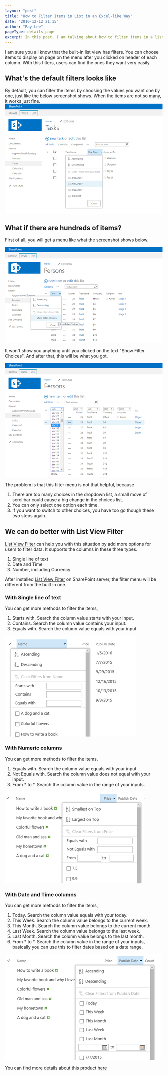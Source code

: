 ```yaml
---
layout: "post"
title: "How to Filter Items in List in an Excel-like Way"
date: "2016-12-12 21:15"
author: "Ray Lee"
pageType: details_page
excerpt: In this post, I am talking about how to filter items in a list by specifying a number range based on field values of items. For example, to find the "Balls" whose weight is between 30 and 35 Kg.
---
```


I am sure you all know that the built-in list view has filters. You can choose items to display on page on the menu after you clicked on header of each column. With this filters, users can find the ones they want very easily.
## What's the default filters looks like
By default, you can filter the items by choosing the values you want one by one, just like the below screenshot shows. When the items are not so many, it works just fine.
![default item filters in SharePoint](/assets/images/listfilter/normalDateFilter.png)   


## What if there are hundreds of items?
First of all, you will get a menu like what the screenshot shows below.   

![A filter menu without the choices](/assets/images/listfilter/normal-filter-with-too-many-items1.png)    


It won't show you anything until you clicked on the text "Show Filter Choices". And after that, this will be what you got.   

![Filter menu with all the choices](/assets/images/listfilter/normal-filter-with-too-many-items2.png)      

    
The problem is that this filter menu is not that helpful, because
1. There are too many choices in the dropdown list, a small move of scrollbar could cause a big change in the choices list.
2. You can only select one option each time.
3. If you want to switch to other choices, you have too go though these two steps again.   


## We can do better with List View Filter
[List View Filter](/sharepoint-list-view-filter.html) can help you with this situation by add more options for users to filter data. It supports the columns in these three types.
1. Single line of text
2. Date and Time
3. Number, including Currency    


After installed [List View Filter](/sharepoint-list-view-filter.html) on SharePoint server, the filter menu will be different from the built in one.    

### With Single line of text
You can get more methods to filter the items,
1. Starts with. Search the column value starts with your input.
2. Contains. Search the column value contains your input.
3. Equals with. Search the column value equals with your input.


![Advanced filter menu for Signle line of text ](/assets/images/listfilter/text-filter-menu.PNG)     

### With Numeric columns
You can get more methods to filter the items,
1. Equals with. Search the column value equals with your input.
2. Not Equals with. Search the column value does not equal with your input.
3. From * to *. Search the column value in the range of your inputs.


![Advanced filter menu for Number and Currency](/assets/images/listfilter/number-filter-menu.PNG)    

### With Date and Time columns
You can get more methods to filter the items,
1. Today. Search the column value equals with your today.
2. This Week. Search the column value belongs to the current week.
3. This Month. Search the column value belongs to the current month.
4. Last Week. Search the column value belongs to the last week.
5. Last Month. Search the column value belongs to the last month.
6. From * to *. Search the column value in the range of your inputs, basically you can use this to filter dates based on a date range.


![Advanced filter menu for Date and Time](/assets/images/listfilter/date-filter-menu.PNG)     


You can find more details about this product [here][e6d2de6a]

  [e6d2de6a]: /sharepoint-list-view-filter.html "SharePoint List View Filter by BluePower solutions"
